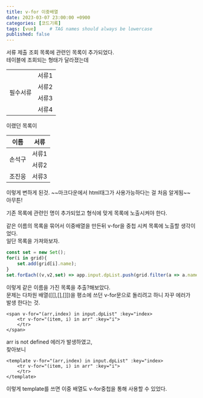 ```yaml
---
title: v-for 이중배열
date: 2023-03-07 23:00:00 +0900
categories: [코드기록]
tags: [vue]     # TAG names should always be lowercase
published: false
---
```

서류 제출 조회 목록에 관련인 목록이 추가되었다.  
테이블에 조회되는 형태가 달라졌는데  
<table>
  <tbody>
    <tr>
      <td rowspan="4">필수서류</td>
      <td>서류1</td>
    </tr>
    <tr><td>서류2</td></tr>
    <tr><td>서류3</td></tr>
    <tr><td>서류4</td></tr>
  </tbody>
</table>
이랬던 목록이
<table>
  <thead>
    <tr>
      <th>이름</th>
      <th>서류</th>
    </tr>
  </thead>
  <tbody>
    <tr>
      <td rowspan="2">손석구</td>
      <td>서류1</td>
    </tr>
    <tr>
      <td>서류2</td>
    </tr>
    <tr>
      <td>조진웅</td>
      <td>서류3</td>
    </tr>
  </tbody>
</table>
이렇게 변하게 된것.  
~~마크다운에서 html태그가 사용가능하다는 걸 처음 알게됨~~
아무튼!

기존 목록에 관련인 명이 추가되었고 형식에 맞게 목록에 노출시켜야 한다. 

같은 이름의 목록을 묶어서 이중배열을 만든뒤 v-for을 중첩 시켜 목록에 노출할 생각이었다.   
일단 목록을 가져와보자.  

```javascript
const set = new Set();
for(i in grid){
	set.add(grid[i].name);
}
set.forEach((v,v2,set) => app.input.dpList.push(grid.filter(a => a.name = v)))
```
이렇게 같은 이름을 가진 목록을 추출?해보았다.  
문제는 다차원 배열([[],[],[]])을 평소에 쓰던 v-for문으로 돌리려고 하니 자꾸 에러가 발생 한다는 것. 

```vue
<span v-for="(arr,index) in input.dpList" :key="index>
	<tr v-for="(item, i) in arr" :key="i">
	</tr>
</span>
```
arr is not defined 에러가 발생하였고,   
찾아보니 
```vue
<template v-for="(arr,index) in input.dpList" :key="index>
	<tr v-for="(item, i) in arr" :key="i">
	</tr>
</template>
```
이렇게 template를 쓰면 이중 배열도 v-for중첩을 통해 사용할 수 있었다.   